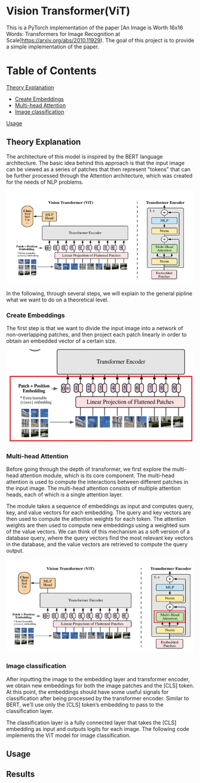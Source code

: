 # Vision Transformer(ViT) <a name="ViT"></a>

This is a PyTorch implementation of the paper [An Image is Worth 16x16 Words: Transformers for Image Recognition at Scale]https://arxiv.org/abs/2010.11929). The goal of this project is to provide a simple implementation of the paper.

# Table of Contents
[Theory Explanation](#TE)
   - [Create Embeddings](#Emb)
   - [Multi-head Attention](#MHA)
   - [Image classification](#CLS)

[Usage](#Usage)

## Theory Explanation <a name="TE"></a>
The architecture of this model is inspired by the BERT language architecture. 
The basic idea behind this approach is that the input image can be viewed as a series of patches that then represent "tokens" that can be further processed through the Attention architecture, which was created for the needs of NLP problems.

<p align="center">
  <img width="500" height="250" src="./theory_imgs/arch.jpg" />
</p>

In the following, through several steps, we will explain to the general pipline what we want to do on a theoretical level.

### Create Embeddings <a name="Emb"></a>

The first step is that we want to divide the input image into a network of non-overlapping patches, and then project each patch linearly in order to obtain an embedded vector of a certain size.

<p align="center">
  <img width="500" height="250" src="./theory_imgs/embedding.PNG" />
</p>

### Multi-head Attention <a name="MHA"></a>

Before going through the depth of transformer, we first explore the multi-head attention module, 
which is its core component. The multi-head attention is used to compute the interactions between 
different patches in the input image. The multi-head attention consists of multiple attention heads, 
each of which is a single attention layer.

The module takes a sequence of embeddings as input and computes query, key, and 
value vectors for each embedding. The query and key vectors are then used to compute the 
attention weights for each token. The attention weights are then used to compute new 
embeddings using a weighted sum of the value vectors. We can think of this mechanism as a 
soft version of a database query, where the query vectors find the most relevant key vectors in the database, 
and the value vectors are retrieved to compute the query output.

<p align="center">
  <img width="500" height="250" src="./theory_imgs/MHA.PNG" />
</p>

### Image classification <a name="CLS"></a>

After inputting the image to the embedding layer and transformer encoder, 
we obtain new embeddings for both the image patches and the [CLS] token. At this point, 
the embeddings should have some useful signals for classification after being processed by the transformer encoder. 
Similar to BERT, we’ll use only the [CLS] token’s embedding to pass to the classification layer.

The classification layer is a fully connected layer that takes the [CLS] embedding as input and 
outputs logits for each image. The following code implements the ViT model for image classification.

## Usage

## Results
